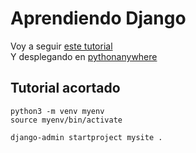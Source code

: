 # Aprendiendo Django
Voy a seguir [este tutorial](https://tutorial.djangogirls.org/es/)  
Y desplegando en [pythonanywhere](https://www.pythonanywhere.com/)

## Tutorial acortado
~~~
python3 -m venv myenv
source myenv/bin/activate

django-admin startproject mysite .
~~~
